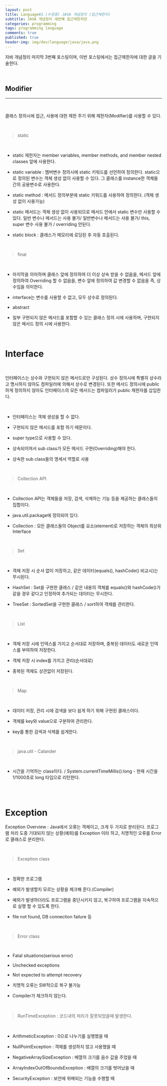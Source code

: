 ```yaml
---
layout: post
title: Language#3.(수정중) JAVA 개념정리 (접근제한자)
subtitle: JAVA 개념정리 세번째 접근제한자란
categories: programming
tags: programming language
comments: true
published: true
header-img: img/dev/language/java/java.png
---
```


자바 개념정리 마지막 3번째 포스팅이며, 이번 포스팅에서는 접근제한자에 대한 글을 기술한다.


<br>


## Modifier 

---

<br>


클래스 정의시에 접근, 사용에 대한 제한 주기 위해 제한자(Modifier)를 사용할 수 있다. 


<br>


> static

<br>

- static 제한자는 member variables, member methods, and member nested classes 앞에 사용한다.

- static variable : 멤버변수 정의시에 static 키워드를 선언하여 정의한다. static으로 정의된 변수는 객체 생성 없이 사용할 수 있다. 그 클래스를 instance한 객체들 간의 공용변수로 사용한다.

- static method : 메서드 정의부분에 static 키워드를 사용하여 정의한다. (객체 생성 없이 사용가능) 

- static 메서드는 객체 생성 없이 사용되므로 메서드 안에서 static 변수만 사용할 수 있다. 일반 변수나 메서드는 사용 불가/ 일반변수나 메서드는 사용 불가/ this, super 변수 사용 불가 / overriding  안된다.

- static block : 클래스가 메모리에 로딩된 후 자동 호출된다. 


<br>


> final

<br>

- 마지막을 의마하며 클래스 앞에 정의하여 더 이상 상속 받을 수 없음을, 메서드 앞에 정의하여 Overriding 할 수 없음을, 변수 앞에 정의하여 값 변경할 수 없음을 즉, 상수임을 의미한다.

- interface는 변수를 사용할 수 없고, 모두 상수로 정의된다.



* abstract

- 일부 구현되지 않은 메서드를 포함할 수 있는 클래스 정의 시에 사용하며, 구현되지 않은 메서드 정의 시에 사용한다.
​

<br>


# Interface


<br>

인터페이스는 상수와 구현되지 않은 메서드로만 구성된다. 상수 정의시에 특별히 상수라고 명시하지 않아도 컴파일러에 의해서 상수로 변경된다. 또한 메서드 정의시에 public 하게 정의하지 않아도 인터페이스의 모든 메서드는 컴파일러가 public 제한자를 삽입한다.

<br>


- 인터페이스는 객체 생성을 할 수 없다.

- 구현되지 않은 메서드를 포함 하기 때문이다.

- super type으로 사용할 수 있다.

- 상속되어져서 sub class가 모든 메서드 구현(Overriding)해야 한다.

- 상속한 sub class들의 명세서 역할로 사용

<br>

> Collection API

<br>

- Collection API는 객체들을 저장, 검색, 삭제하는 기능 등을 제공하는 클래스들의 집합이다.

- java.util.package에 정의되어 있다.

- Collection :  모든 클래스들의 Object를 요소(element)로 저장하는 객체의 최상위 Interface


<br>

> Set

<br>

- 객체 저장 시 순서 없이 저장하고, 같은 데이터(equals(), hashCode() 비교시)는 무시된다. 

- HashSet : Set을 구현한 클래스 / 같은 내용의 객체를 equals()와 hashCode()가 같을 경우 같다고 인정하여 추가되는 데이터는 무시한다.

- TreeSet : SortedSet을 구현한 클래스 / sort하여 객체를 관리한다. 



<br>

> List

<br>

- 객체 저장 시에 인덱스를 가지고 순서대로 저장하며, 중복된 데이터도 새로운 인덱스를 부여하여 저장한다.

- 객체 저장 시 index를 가지고 관리(순서대로)

- 중복된 객체도 상관없이 저장된다.





<br>

> Map

<br>

- 데이터 저장, 관리 시에 검색을 보다 쉽게 하기 위해 구현된 클래스이다.

- 객체를 key와 value으로 구분하여 관리한다.

- key를 통한 검색과 삭제를 쉽게한다.





<br>

> java.util - Calander

<br>

- 시간을 기억하는 class이다. / System.currentTimeMillis():long - 현재 시간을 1/1000초로 long 타입으로 리턴한다.



<br>
<br>

# Exception

Exception Overview : Java에서 오류는 객체이고, 크게 두 가지로 분리된다. 프로그램 처리 도중 기대되지 않는 상황(예외)를 Exception 이라 하고, 치명적인 오류를 Error로 클래스로 분리한다.



<br>

> Exception class

<br>

- 정확한 프로그램

- 예외가 발생할지 모르는 상황을 체크해 준다.(Compiler)

- 예외가 발생하더라도 프로그램을 중단시키지 않고, 복구하여 프로그램을 지속적으로 실행 할 수 있도록 한다.

- file not found, DB connection failure 등



<br>

> Error class

<br>

- Fatal situations(serious error)

- Unchecked exceptions

- Not expected to attempt recovery

- 치명적 오류는 SW적으로 복구 불가능

- Compiler가 체크하지 않는다.



<br>

> RunTimeException : 코드내의 처리가 잘못되었을때 발생한다.

<br>

- ArithmeticException : 0으로 나누기를 실행했을 때

- NullPointException : 객체를 생성하지 않고 사용했을 때

- NegativeArraySizeException : 배열의 크기를 음수 값을 주었을 때

- ArrayIndexOutOfBoundsException : 배열의 크기를 벗어났을 때

- SecurityException : 보안에 위배되는 기능을 수행할 때